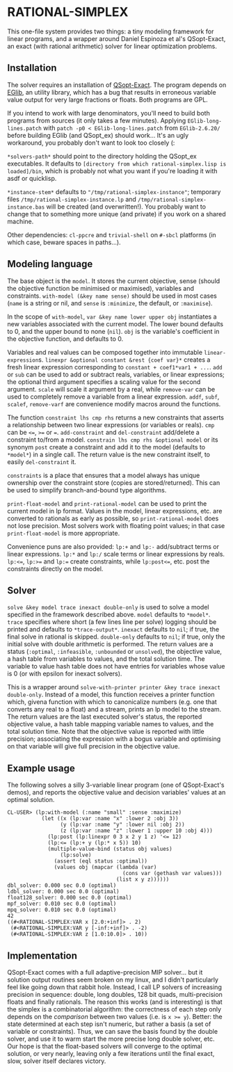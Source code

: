 RATIONAL-SIMPLEX
================

This one-file system provides two things: a tiny modeling framework
for linear programs, and a wrapper around Daniel Espinoza et al's
QSopt-Exact, an exact (with rational arithmetic) solver for linear
optimization problems.

Installation
------------

The solver requires an installation of
[QSopt-Exact](http://www.dii.uchile.cl/~daespino/ESolver_doc/main.html).
The program depends on
[EGlib](http://www.dii.uchile.cl/~daespino/EGlib_doc/main.html), an
utility library, which has a bug that results in erroneous variable
value output for very large fractions or floats.  Both programs are
GPL.

If you intend to work with large denominators, you'll need to build
both programs from sources (it only takes a few minutes).  Applying
`EGlib-long-lines.patch` with `patch -p0 < EGlib-long-lines.patch`
from `EGlib-2.6.20/` before building EGlib (and QSopt_ex) should
work... It's an ugly workaround, you probably don't want to look too
closely (:

`*solvers-path*` should point to the directory holding the QSopt_ex
executables.  It defaults to
`[directory from which rational-simplex.lisp is loaded]/bin`, which is
probably not what you want if you're loading it with asdf or
quicklisp.

`*instance-stem*` defaults to `"/tmp/rational-simplex-instance"`;
temporary files `/tmp/rational-simplex-instance.lp` and
`/tmp/rational-simplex-instance.bas` will be created (and
overwritten!).  You probably want to change that to something more
unique (and private) if you work on a shared machine.

Other dependencies: `cl-ppcre` and `trivial-shell` on `#-sbcl`
platforms (in which case, beware spaces in paths...).

Modeling language
-----------------

The base object is the `model`.  It stores the current objective,
sense (should the objective function be minimised or maximised),
variables and constraints.  `with-model (&key name sense)` should be
used in most cases (`name` is a string or nil, and `sense` is
`:minimize`, the default, or `:maximise`).

In the scope of `with-model`, `var &key name lower upper obj`
instantiates a new variables associated with the current model.  The
lower bound defaults to 0, and the upper bound to none (`nil`).  `obj`
is the variable's coefficient in the objective function, and defaults
to 0.

Variables and real values can be composed together into immutable
`linear-expression`s.  `linexpr &optional constant &rest {coef var}*`
creates a fresh linear expression corresponding to `constant +
coef1*var1 + ...`.  `add` or `sub` can be used to add or subtract
reals, variables, or linear expressions; the optional third argument
specifies a scaling value for the second argument.  `scale` will scale
it argument by a real, while `remove-var` can be used to completely
remove a variable from a linear expression. `addf`, `subf`, `scalef`,
`remove-varf` are convenience modify macros around the functions.

The function `constraint lhs cmp rhs` returns a new constraints that
asserts a relationship between two linear expressions (or variables or
reals).  `cmp` can be `<=`, `>=` or `=`.  `add-constraint` and
`del-constraint` add/delete a constraint to/from a model.  `constrain
lhs cmp rhs &optional model` or its synonym `post` create a constraint
and add it to the model (defaults to `*model*`) in a single call.  The
return value is the new constraint itself, to easily `del-constraint`
it.

`constraints` is a place that ensures that a model always has unique
ownership over the constraint store (copies are stored/returned).
This can be used to simplify branch-and-bound type algorithms.

`print-float-model` and `print-rational-model` can be used to print
the current model in lp format.  Values in the model, linear
expressions, etc. are converted to rationals as early as possible, so
`print-rational-model` does not lose precision.  Most solvers work
with floating point values; in that case `print-float-model` is more
appropriate.

Convenience puns are also provided: `lp:+` and `lp:-` add/subtract
terms or linear expressions. `lp:*` and `lp:/` scale terms or linear
expressions by reals.  `lp:<=`, `lp:>=` and `lp:=` create constraints,
while `lp:post<=`, etc. post the constraints directly on the model.

Solver
------

`solve &key model trace inexact double-only` is used to solve a model
specified in the framework described above.  `model` defaults to
`*model*`.  `trace` specifies where short (a few lines line per solve)
logging should be printed and defaults to `*trace-output*`.  `inexact`
defaults to `nil`; if true, the final solve in rational is skipped.
`double-only` defaults to `nil`; if true, only the initial solve with
double arithmetic is performed.  The return values are a status
(`:optimal`, `:infeasible`, `:unbounded` or `unsolved`), the objective
value, a hash table from variables to values, and the total solution
time.  The variable to value hash table does not have entries for
variables whose value is 0 (or with epsilon for inexact solvers).

This is a wrapper around `solve-with-printer printer &key trace
inexact double-only`.  Instead of a model, this function receives a
printer function which, givena function with which to canonicalize
numbers (e.g. one that converts any real to a float) and a stream,
prints an lp model to the stream.  The return values are the last
executed solver's status, the reported objective value, a hash table
mapping variable names to values, and the total solution time.  Note
that the objective value is reported with little precision;
associating the expression with a bogus variable and optimising on
that variable will give full precision in the objective value.

Example usage
-------------

The following solves a silly 3-variable linear program (one of
QSopt-Exact's demos), and reports the objective value and decision
variables' values at an optimal solution.

    CL-USER> (lp:with-model (:name "small" :sense :maximize)
               (let ((x (lp:var :name "x" :lower 2 :obj 3))
                     (y (lp:var :name "y" :lower nil :obj 2))
                     (z (lp:var :name "z" :lower 1 :upper 10 :obj 4)))
                 (lp:post (lp:linexpr 0 3 x 2 y 1 z) '<= 12)
                 (lp:<= (lp:+ y (lp:* x 5)) 10)
                 (multiple-value-bind (status obj values)
                     (lp:solve)
                   (assert (eql status :optimal))
                   (values obj (mapcar (lambda (var)
                                         (cons var (gethash var values)))
                                       (list x y z))))))
    dbl_solver: 0.000 sec 0.0 (optimal)
    ldbl_solver: 0.000 sec 0.0 (optimal)
    float128_solver: 0.000 sec 0.0 (optimal)
    mpf_solver: 0.010 sec 0.0 (optimal)
    mpq_solver: 0.010 sec 0.0 (optimal)
    42
    ((#<RATIONAL-SIMPLEX:VAR x [2.0:+inf]> . 2)
     (#<RATIONAL-SIMPLEX:VAR y [-inf:+inf]> . -2)
     (#<RATIONAL-SIMPLEX:VAR z [1.0:10.0]> . 10))

Implementation
--------------

QSopt-Exact comes with a full adaptive-precision MIP solver... but it
solution output routines seem broken on my linux, and I didn't
particularly feel like going down that rabbit hole.  Instead, I call
LP solvers of increasing precision in sequence: double, long doubles,
128 bit quads, multi-precision floats and finally rationals.  The
reason this works (and is interesting) is that the simplex is a
combinatorial algorithm: the correctness of each step only depends on
the *comparison* between two values (i.e. is `x >= y`).  Better: the
state determined at each step isn't numeric, but rather a basis (a set
of variable or constraints).  Thus, we can save the basis found by the
double solver, and use it to warm start the more precise long double
solver, etc.  Our hope is that the float-based solvers will converge
to the optimal solution, or very nearly, leaving only a few iterations
until the final exact, slow, solver itself declares victory.
